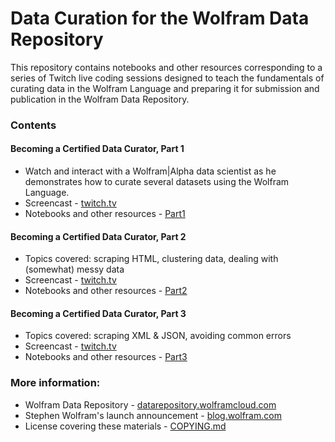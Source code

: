 # Data Curation for the Wolfram Data Repository

This repository contains notebooks and other resources corresponding to a series of Twitch live coding sessions designed to teach the fundamentals of curating data in the Wolfram Language and preparing it for submission and publication in the Wolfram Data Repository.

### Contents
#### Becoming a Certified Data Curator, Part 1
* Watch and interact with a Wolfram|Alpha data scientist as he demonstrates how to curate several datasets using the Wolfram Language.
* Screencast - [twitch.tv](https://www.twitch.tv/videos/153602347)
* Notebooks and other resources - [Part1](Part1)

#### Becoming a Certified Data Curator, Part 2
* Topics covered: scraping HTML, clustering data, dealing with (somewhat) messy data
* Screencast - [twitch.tv](https://www.twitch.tv/videos/155323516)
* Notebooks and other resources - [Part2](Part2)

#### Becoming a Certified Data Curator, Part 3
* Topics covered: scraping XML & JSON, avoiding common errors
* Screencast - [twitch.tv](https://www.twitch.tv/videos/158655086)
* Notebooks and other resources - [Part3](Part3)

### More information:
* Wolfram Data Repository - [datarepository.wolframcloud.com](http://datarepository.wolframcloud.com/)
* Stephen Wolfram's launch announcement - [blog.wolfram.com](http://blog.wolfram.com/2017/04/20/launching-the-wolfram-data-repository-data-publishing-that-really-works/)
* License covering these materials - [COPYING.md](COPYING.md)
